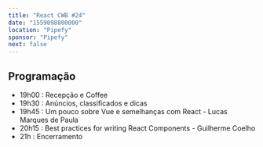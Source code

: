 ```yaml
---
title: "React CWB #24"
date: "1559098800000"
location: "Pipefy"
sponsor: "Pipefy"
next: false
---
```


## Programação

- 19h00 : Recepção e Coffee
- 19h30 : Anúncios, classificados e dicas
- 19h45 : Um pouco sobre Vue e semelhanças com React - Lucas Marques de Paula
- 20h15 : Best practices for writing React Components - Guilherme Coelho
- 21h : Encerramento
